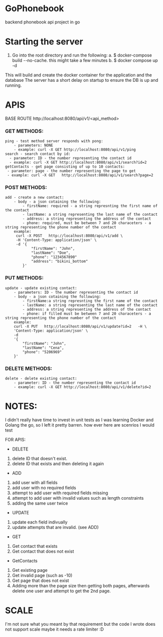 # GoPhonebook
backend phonebook api project in go


# Starting the server

1. Go into the root directory and run the following:
    a. $ docker-compose build --no-cache. this might take a few minutes
    b. $ docker compose up -d

This will build and create the docker container for the application and the database
The server has a short delay on startup to ensure the DB is up and running.

# APIS
BASE ROUTE
http://localhost:8080/api/v1/<api_method>

### GET METHODS:
    ping - test method server responds with pong:
        - parameters: NONE
        - example: curl -X GET http://localhost:8080/api/v1/ping
    search - search contact by id:
      - parameter: ID - the number representing the contact id
      - example: curl -X GET http://localhost:8080/api/v1/search?id=2
    getContacts - get page consisting of up to 10 contacts:
     - parameter: page - the number representing the page to get
     - example: curl -X GET   http://localhost:8080/api/v1/search?page=2

### POST METHODS:
    add - create a new contact:
        - body - a json cotaining the following: 
            - firstName: required - a string represnting the first name of the contact
            - lastName: a string representing the last name of the contact
            - address: a string representing the address of the contact
            - phone: required, must be between 7 and 20 characeters - a string representing the phone number of the contact
        example:
         curl -X POST   http://localhost:8080/api/v1/add \ 
         -H 'Content-Type: application/json' \
         -d '{
                "firstName": "John",
                "lastName": "Doe",
                "phone": "1234567890"
                "address": "bikini_bottom"
            }'

### PUT METHODS:
    update - update existing contact:
        - parameters: ID - the number representing the contact id
        - body - a json cotaining the following: 
            - firstName:a string represnting the first name of the contact
            - lastName: a string representing the last name of the contact
            - address: a string representing the address of the contact
            - phone: if filled must be between 7 and 20 characeters - a string representing the phone number of the contact
        example: 
        curl -X PUT   http://localhost:8080/api/v1/update?id=2   -H \
        'Content-Type: application/json' \
        -d 
        '{
            "firstName": "John",
            "lastName": "Cena",
            "phone": "5206969"
        }'   

### DELETE METHODS:
    delete - delete existing contact:
        - parameter: ID - the number representing the contact id
        - example: curl -X GET http://localhost:8080/api/v1/delete?id=2 
  


# NOTES:
I didn't really have time to invest in unit tests as I was learning Docker and Golang the go, so I left it pretty barren. how ever here are scenrios I would test

FOR APIS:
 - DELETE
 1. delete ID that doesn't exist.
 2. delete ID that exists and then deleting it again
 - ADD
 1. add user with all fields
 2. add user with no required fields
 3. attempt to add user with required fields missing
 4. attempt to add user with invalid values such as length constraints
 5. adding the same user twice
 - UPDATE
 1. update each field indivually 
 2. update attempts that are invalid. (see ADD)
 - GET
 1. Get contact that exists
 2. Get contact that does not exist
 - GetContacts
 1. Get existing page
 2. Get invalid page (such as -10)
 3. Get page that does not exist
 4. Adding more than the page size then getting both pages, afterwards delete one user and attempt to get the 2nd page.

 # SCALE
 I'm not sure what you meant by that requirement but the code I wrote does not support scale maybe it needs a rate limiter :D 

